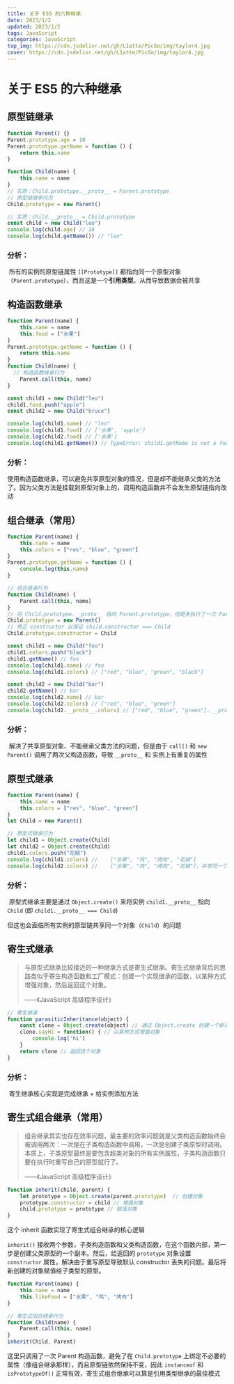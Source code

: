 ```yaml
---
title: 关于 ES5 的六种继承
date: 2023/1/2
updated: 2023/1/2
tags: JavaScript
categories: JavaScript
top_img: https://cdn.jsdelivr.net/gh/L1atte/PicGo/img/taylor4.jpg
cover: https://cdn.jsdelivr.net/gh/L1atte/PicGo/img/taylor4.jpg
---
```

# 关于 ES5 的六种继承

## 原型链继承

```javascript
function Parent() {}
Parent.prototype.age = 18
Parent.prototype.getName = function () {
	return this.name
}

function Child(name) {
	this.name = name
}
// 实质：Child.prototype.__proto__ = Parent.prototype
// 原型链继承行为
Child.prototype = new Parent()

// 实质：child.__proto__ = Child.prototype
const child = new Child("leo")
console.log(child.age) // 18
console.log(child.getName()) // "leo"
```

### 分析：

​	所有的实例的原型链属性 `[[Prototype]]` 都指向同一个原型对象（`Parent.prototype`），而且这是一个**引用类型**。从而导致数据会被共享

## 构造函数继承

```javascript
function Parent(name) {
	this.name = name
	this.food = ["水果"]
}
Parent.prototype.getName = function () {
	return this.name
}
function Child(name) {
  // 构造函数继承行为
	Parent.call(this, name)
}

const child1 = new Child("leo")
child1.food.push("apple")
const child2 = new Child("bruce")

console.log(child1.name) // "leo"
console.log(child1.food) // ['水果', 'apple']
console.log(child2.food) // ['水果']
console.log(child1.getName()) // TypeError: child1.getName is not a function

```

### 分析：

​	使用构造函数继承，可以避免共享原型对象的情况，但是却不能继承父类的方法了。因为父类方法是挂载到原型对象上的，调用构造函数并不会发生原型链指向改动

## 组合继承（常用）

```javascript
function Parent(name) {
	this.name = name
	this.colors = ["res", "blue", "green"]
}
Parent.prototype.getName = function () {
	console.log(this.name)
}

// 组合继承行为
function Child(name) {
	Parent.call(this, name)
}
// 将 Child.prototype.__proto__ 指向 Parent.prototype，但是多执行了一次 Parent 的构造函数
Child.prototype = new Parent()
// 修正 constructor 以保证 child.constructor === Child
Child.prototype.constructor = Child

const child1 = new Child("foo")
child1.colors.push("black")
child1.getName() // foo
console.log(child1.name) // foo
console.log(child1.colors) // ["red", "blue", "green", "black"]

const child2 = new Child("bar")
child2.getName() // bar
console.log(child2.name) // bar
console.log(child2.colors) // ["red", "blue", "green"]
console.log(child2.__proto__.colors) // ["red", "blue", "green"]，__proto__ 和 实例上有重复的属性
```

### 分析：

​	解决了共享原型对象、不能继承父类方法的问题，但是由于 `call()` 和 `new Parent()` 调用了两次父构造函数，导致 `__proto__` 和 实例上有重复的属性

## 原型式继承

```javascript
function Parent(name) {
	this.name = name
	this.colors = ["res", "blue", "green"]
}
let Child = new Parent()

// 原型式继承行为
let child1 = Object.create(Child)
let child2 = Object.create(Child)
child1.colors.push("花椒")
console.log(child1.colors) //    ["水果", "鸡", "烤肉", "花椒"]
console.log(child2.colors) //    ["水果", "鸡", "烤肉", "花椒"]，共享同一个对象
```

### 分析：

​	原型式继承主要是通过 `Object.create()` 来将实例 `child1.__proto__` 指向 `Child` (即 `child1.__proto__ === Child`)

​	但这也会面临所有实例的原型链共享同一个对象（`Child`）的问题

## 寄生式继承

> ​	与原型式继承比较接近的一种继承方式是寄生式继承。寄生式继承背后的思路类似于寄生构造函数和工厂模式：创建一个实现继承的函数，以某种方式增强对象，然后返回这个对象。
>
> ——《JavaScript 高级程序设计》

```javascript
// 寄生继承
function parasiticInheritance(object) {
	const clone = Object.create(object) // 通过 Object.create 创建一个新对象
	clone.sayHi = function() { // 以某种方式增强对象
		console.log('hi')
	}
	return clone // 返回这个对象
}
```

### 分析：

​	寄生继承核心实现是完成继承 + 给实例添加方法

## 寄生式组合继承（常用）

> 组合继承其实也存在效率问题，最主要的效率问题就是父类构造函数始终会被调用两次：一次是在子类构造函数中调用，一次是创建子类原型时调用。本质上，子类原型最终是要包含超类对象的所有实例属性，子类构造函数只要在执行时重写自己的原型就行了。
>
> ——《JavaScript 高级程序设计》

```javascript
function inherit(child, parent) {
	let prototype = Object.create(parent.prototype)  // 创建对象
	prototype.constructor = child // 增强对象
	child.prototype = prototype // 赋值对象
}
```

这个 inherit 函数实现了寄生式组合继承的核心逻辑

`inherit()` 接收两个参数，子类构造函数和父类构造函数，在这个函数内部，第一步是创建父类原型的一个副本。然后，给返回的 `prototype` 对象设置 `constructor` 属性，解决由于重写原型导致默认 constructor 丢失的问题。最后将新创建的对象赋值给子类型的原型。

```javascript
function Parent(name) {
	this.name = name
	this.likeFood = ["水果", "鸡", "烤肉"]
}

// 寄生式组合继承行为
function Child(name) {
	Parent.call(this, name)
}
inherit(Child, Parent)
```

这里只调用了一次 Parent 构造函数，避免了在 `Child.prototype` 上绑定不必要的属性（像组合继承那样），而且原型链依然保持不变，因此 `instanceof` 和 `isPrototypeOf()` 正常有效，寄生式组合继承可以算是引用类型继承的最佳模式